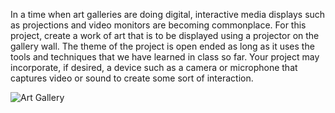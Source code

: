 In a time when art galleries are doing digital, interactive media displays such as projections and video monitors are becoming commonplace. For this project, create a work of art that is to be displayed using a projector on the gallery wall. The theme of the project is open ended as long as it uses the tools and techniques that we have learned in class so far. Your project may incorporate, if desired, a device such as a camera or microphone that captures video or sound to create some sort of interaction.



![Art Gallery](integrate-expo.com/wp-content/uploads/2014/06/Sony-installation-1024x5751.jpg)
